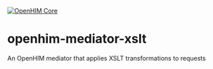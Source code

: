 [![OpenHIM Core](https://img.shields.io/badge/openhim--core-master-lightgrey.svg)](http://openhim.readthedocs.org/en/latest/user-guide/versioning.html)

# openhim-mediator-xslt
An OpenHIM mediator that applies XSLT transformations to requests
